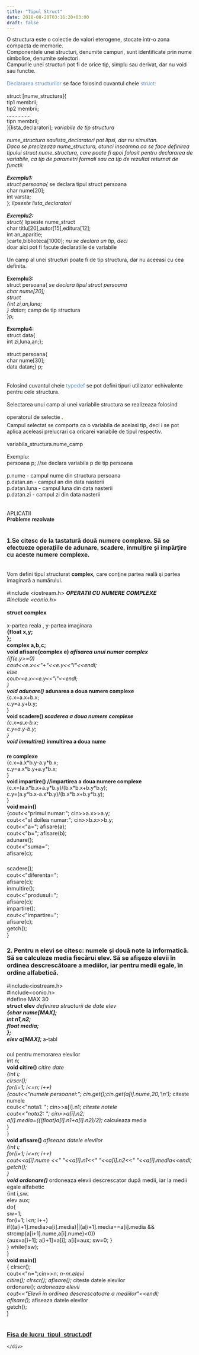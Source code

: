 ```yaml
---
title: "Tipul Struct"
date: 2018-08-20T03:16:20+03:00
draft: false
---
```


<html>
  <body>
    <div class="wiki" id="content_view" style="display: block;">
O structura este o colectie de valori eterogene, stocate intr-o zona compacta de memorie.<br />
Componentele unei structuri, denumite campuri, sunt identificate prin nume simbolice, denumite selectori.<br />
Campurile unei structuri pot fi de orice tip, simplu sau derivat, dar nu void sau functie.<br />
<br />
<span style="color: #548dd4;">Declararea structurilor</span> se face folosind cuvantul cheie <span style="color: #548dd4;">struct:</span><br />
<br />
struct [nume_structura]{<br />
tip1 membrii;<br />
tip2 membrii;<br />
................<br />
tipn membrii;<br />
}[lista_declaratori]; <em>variabile de tip structura</em><br />
<br />
<em>nume_structura saulista_declaratori pot lipsi, dar nu simultan.</em><br />
<em>Daca se precizeaza nume_structura, atunci inseamna ca se face definirea tipului struct nume_structura, care poate fi apoi folosit pentru declararea de variabile, ca tip de parametri formali sau ca tip de rezultat returnat de functii:</em><br />
<br />
<em><strong>Exemplu1:</strong></em><br />
<em>struct persoana{</em> se declara tipul struct persoana<br />
char nume[20];<br />
int varsta;<br />
}; <em>lipseste lista_declaratori</em><br />
<br />
<em><strong>Exemplu2:</strong></em><br />
<em>struct{</em> lipseste nume_struct<br />
char titlu[20],autor[15],editura[12];<br />
int an_aparitie;<br />
}carte,biblioteca[1000]; <em>nu se declara un tip, deci</em><br />
doar aici pot fi facute declaratiile de variabile<br />
<br />
Un camp al unei structuri poate fi de tip structura, dar nu aceeasi cu cea definita.<br />
<br />
<strong>Exemplu3:</strong><br />
struct persoana{ <em>se declara tipul struct persoana</em><br />
<em>char nume[20];</em><br />
<em>struct</em><br />
<em>{</em><em>int zi,an,luna;</em><br />
<em>} datan;</em> camp de tip structura<br />
}p;<br />
<br />
<strong>Exemplu4:</strong><br />
struct data{<br />
int zi,luna,an;};<br />
<br />
struct persoana{<br />
char nume[30];<br />
data datan;} p;<br />
<br />
<br />
Folosind cuvantul cheie <span style="color: #548dd4;">typedef </span>se pot defini tipuri utilizator echivalente pentru cele structura.<br />
<br />
Selectarea unui camp al unei variabile structura se realizeaza folosind operatorul de selectie .<span style="color: #fff2cc; font-size: 32px;">. </span><br />
Campul selectat se comporta ca o variabila de acelasi tip, deci i se pot aplica aceleasi prelucrari ca oricarei variabile de tipul respectiv.<br />
<br />
variabila_structura.nume_camp<br />
<br />
Exemplu:<br />
persoana p; //se declara variabila p de tip persoana<br />
<br />
p.nume - campul nume din structura persoana<br />
p.datan.an - campul an din data nasterii<br />
p.datan.luna - campul luna din data nasterii<br />
p.datan.zi - campul zi din data nasterii<br />
<br />
<br />
APLICATII<br />
<strong><span style="font-family: 'Arial','sans-serif';">Probleme rezolvate</span></strong><br />
<br />
<h3 id="toc0"><a name="x--1.Se citesc de la tastatură două numere complexe. Să se efectueze operaţiile de adunare, scadere, înmulţire şi împărţire cu aceste numere complexe."></a><span style="font-family: 'Arial','sans-serif';">1.Se citesc de la tastatură două numere complexe. Să se efectueze operaţiile de adunare, scadere, înmulţire şi împărţire cu aceste numere complexe.</span></h3>
 <br />
Vom defini tipul structurat <strong>complex,</strong> care conţine partea reală şi partea imaginară a numărului.<br />
<br />
<span style="font-size: 14.6667px;">#include &lt;iostream.h&gt; <strong><em>OPERATII CU NUMERE COMPLEXE</em></strong></span><br />
<em><span style="font-size: 14.6667px;">#include &lt;conio.h&gt;</span></em><br />
<br />
<span style="display: block; text-align: justify;"><strong><span style="font-size: 14.6667px;">struct complex </span></strong></span><br />
x-partea reala , y-partea imaginara<br />
<strong><span style="font-size: 14.6667px;"> {float x,y;</span></strong><br />
<strong><span style="font-size: 14.6667px;"> };</span></strong><br />
<strong><span style="font-size: 14.6667px;">complex a,b,c;</span></strong><br />
<strong><span style="font-size: 14.6667px;">void afisare(complex e) <em>afisarea unui numar complex</em></span></strong><br />
<em><span style="font-size: 14.6667px;">{if(e.y&gt;=0)</span></em><br />
<em><span style="font-size: 14.6667px;"> cout&lt;&lt;e.x&lt;&lt;&quot;+&quot;&lt;&lt;e.y&lt;&lt;&quot;i&quot;&lt;&lt;endl;</span></em><br />
<em><span style="font-size: 14.6667px;"> else</span></em><br />
<em>cout&lt;&lt;e.x&lt;&lt;e.y&lt;&lt;&quot;i&quot;&lt;&lt;endl;</em><br />
<em>}</em><br />
<em><strong>void adunare()</strong></em> <strong>adunarea a doua numere complexe</strong><br />
{c.x=a.x+b.x;<br />
c.y=a.y+b.y;<br />
}<br />
<strong>void scadere() <em>scaderea a doua numere complexe</em></strong><br />
<em>{c.x=a.x-b.x;</em><br />
<em>c.y=a.y-b.y;</em><br />
<em>}</em><br />
<em><strong>void inmultire()</strong></em> <strong>inmultirea a doua nume</strong><br />
<h3 id="toc1"> </h3>
 <strong>re complexe</strong><br />
{c.x=a.x*b.y-a.y*b.x;<br />
c.y=a.x*b.y+a.y*b.x;<br />
}<br />
<strong>void impartire() //impartirea a doua numere complexe</strong><br />
{c.x=(a.x*b.x+a.y*b.y)/(b.x*b.x+b.y*b.y);<br />
c.y=(a.y*b.x-a.x*b.y)/(b.x*b.x+b.y*b.y);<br />
}<br />
<strong><span style="font-size: 14.6667px;"> void main()</span></strong><br />
<span style="font-size: 14.6667px;"> {cout&lt;&lt;&quot;primul numar:&quot;; cin&gt;&gt;a.x&gt;&gt;a.y;</span><br />
<span style="font-size: 14.6667px;"> cout&lt;&lt;&quot;al doilea numar:&quot;; cin&gt;&gt;b.x&gt;&gt;b.y;</span><br />
<span style="font-size: 14.6667px;"> cout&lt;&lt;&quot;a=&quot;; afisare(a);</span><br />
<span style="font-size: 14.6667px;"> cout&lt;&lt;&quot;b=&quot;; afisare(b);</span><br />
<span style="font-size: 14.6667px;"> adunare();</span><br />
<span style="font-size: 14.6667px;"> cout&lt;&lt;&quot;suma=&quot;;</span><br />
<span style="font-size: 14.6667px;"> afisare(c);</span><br />
<h3 id="toc2"> </h3>
 <span style="font-size: 14.6667px;"> scadere();</span><br />
<span style="font-size: 14.6667px;"> cout&lt;&lt;&quot;diferenta=&quot;;</span><br />
<span style="font-size: 14.6667px;"> afisare(c);</span><br />
<span style="font-size: 14.6667px;"> inmultire();</span><br />
<span style="font-size: 14.6667px;"> cout&lt;&lt;&quot;produsul=&quot;;</span><br />
<span style="font-size: 14.6667px;"> afisare(c);</span><br />
<span style="font-size: 14.6667px;"> impartire();</span><br />
<span style="font-size: 14.6667px;"> cout&lt;&lt;&quot;impartire=&quot;;</span><br />
<span style="font-size: 14.6667px;"> afisare(c); </span><br />
<span style="font-size: 14.6667px;"> getch();</span><br />
<span style="font-size: 14.6667px;"> }</span><br />
<h3 id="toc3"><a name="x--2. Pentru n elevi se citesc: numele şi două note la informatică. Să se calculeze media fiecărui elev. Să se afişeze elevii în ordinea descrescătoare a mediilor, iar pentru medii egale, în ordine alfabetică."></a>2. Pentru n elevi se citesc: numele şi două note la informatică. Să se calculeze media fiecărui elev. Să se afişeze elevii în ordinea descrescătoare a mediilor, iar pentru medii egale, în ordine alfabetică.</h3>
 <span style="font-size: 14.6667px;">#include&lt;iostream.h&gt;</span><br />
<span style="font-size: 14.6667px;">#include&lt;conio.h&gt;</span><br />
<span style="font-size: 14.6667px;">#define MAX 30</span><br />
<strong><span style="font-size: 14.6667px;">struct elev </span></strong><span style="font-size: 14.6667px;"><em>definirea structurii de date elev</em></span><br />
<em><strong><span style="font-size: 14.6667px;">{char nume[MAX];</span></strong></em><br />
<em><strong><span style="font-size: 14.6667px;"> int n1,n2;</span></strong></em><br />
<em><strong><span style="font-size: 14.6667px;"> float media;</span></strong></em><br />
<em><strong><span style="font-size: 14.6667px;">};</span></strong></em><br />
<em><strong><span style="font-size: 14.6667px;">elev a[MAX]; </span></strong></em>a-tabl<br />
<h3 id="toc4"> </h3>
 oul pentru memorarea elevilor<br />
<span style="font-size: 14.6667px;">int n;</span><br />
<strong><span style="font-size: 14.6667px;">void citire() </span></strong><span style="font-size: 14.6667px;"><em>citire date</em></span><br />
<em><span style="font-size: 14.6667px;">{int i;</span></em><br />
<em><span style="font-size: 14.6667px;"> clrscr();</span></em><br />
<em><span style="font-size: 14.6667px;"> for(i=1; i&lt;=n; i++)</span></em><br />
<em><span style="font-size: 14.6667px;"> {cout&lt;&lt;&quot;numele persoanei:&quot;; cin.get();cin.get(a[i].nume,20,'\n'); </span></em>citeste numele<br />
<span style="font-size: 14.6667px;"> cout&lt;&lt;&quot;nota1: &quot;; cin&gt;&gt;a[i].n1; <em>citeste notele</em></span><br />
<em><span style="font-size: 14.6667px;"> cout&lt;&lt;&quot;nota2: &quot;; cin&gt;&gt;a[i].n2;</span></em><br />
<em><span style="font-size: 14.6667px;"> a[i].media=(((float)a[i].n1+a[i].n2)/2); </span></em>calculeaza media<br />
<span style="font-size: 14.6667px;"> }</span><br />
<span style="font-size: 14.6667px;">}</span><br />
<strong><span style="font-size: 14.6667px;">void afisare() </span></strong><span style="font-size: 14.6667px;"><em>afiseaza datele elevilor</em></span><br />
<em><span style="font-size: 14.6667px;">{int i;</span></em><br />
<em><span style="font-size: 14.6667px;"> for(i=1; i&lt;=n; i++)</span></em><br />
<em><span style="font-size: 14.6667px;"> cout&lt;&lt;a[i].nume &lt;&lt;&quot; &quot;&lt;&lt;a[i].n1&lt;&lt;&quot; &quot;&lt;&lt;a[i].n2&lt;&lt;&quot; &quot;&lt;&lt;a[i].media&lt;&lt;endl;</span></em><br />
<em><span style="font-size: 14.6667px;"> getch();</span></em><br />
<em><span style="font-size: 14.6667px;">}</span></em><br />
<em><strong><span style="font-size: 14.6667px;">void ordonare() </span></strong></em><span style="font-size: 14.6667px;">ordoneaza elevii descrescator după medii, iar la medii egale alfabetic</span><br />
<span style="font-size: 14.6667px;">{int i,sw;</span><br />
<span style="font-size: 14.6667px;"> elev aux;</span><br />
<span style="font-size: 14.6667px;"> do{</span><br />
<span style="font-size: 14.6667px;"> sw=1;</span><br />
<span style="font-size: 14.6667px;"> for(i=1; i&lt;n; i++)</span><br />
<span style="font-size: 14.6667px;"> if((a[i+1].media&gt;a[i].media)||(a[i+1].media==a[i].media &amp;&amp; strcmp(a[i+1].nume,a[i].nume)&lt;0))</span><br />
<span style="font-size: 14.6667px;"> {aux=a[i+1]; a[i+1]=a[i]; a[i]=aux; sw=0; }</span><br />
<span style="font-size: 14.6667px;"> } while(!sw);</span><br />
<span style="font-size: 14.6667px;">}</span><br />
<strong><span style="font-size: 14.6667px;">void main()</span></strong><br />
<span style="font-size: 14.6667px;">{ clrscr(); </span><br />
<span style="font-size: 14.6667px;"> cout&lt;&lt;&quot;n=&quot;;cin&gt;&gt;n; <em>n-nr.elevi</em></span><br />
<em><span style="font-size: 14.6667px;"> citire(); clrscr(); afisare(); </span></em>citeste datele elevilor<br />
<span style="font-size: 14.6667px;"> ordonare(); <em>ordoneaza elevii</em></span><br />
<em><span style="font-size: 14.6667px;"> cout&lt;&lt;&quot;Elevii in ordinea descrescatoare a mediilor&quot;&lt;&lt;endl;</span></em><br />
<em><span style="font-size: 14.6667px;"> afisare(); </span></em>afiseaza datele elevilor<br />
<span style="font-size: 14.6667px;"> getch();</span><br />
<span style="font-family: 'Arial','sans-serif';">}</span><br />
<br />
<h3 id="toc5"><a name="x--file:Fisa de lucru_tipul_struct.pdf"></a><span style="font-family: 'Arial','sans-serif';"><a href="/files/Fisa%20de%20lucru_tipul_struct.pdf">Fisa de lucru_tipul_struct.pdf</a></span></h3>

    </div>
  </body>
</html>